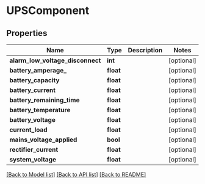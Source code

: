 # UPSComponent

## Properties
Name | Type | Description | Notes
------------ | ------------- | ------------- | -------------
**alarm_low_voltage_disconnect** | **int** |  | [optional] 
**battery_amperage_** | **float** |  | [optional] 
**battery_capacity** | **float** |  | [optional] 
**battery_current** | **float** |  | [optional] 
**battery_remaining_time** | **float** |  | [optional] 
**battery_temperature** | **float** |  | [optional] 
**battery_voltage** | **float** |  | [optional] 
**current_load** | **float** |  | [optional] 
**mains_voltage_applied** | **bool** |  | [optional] 
**rectifier_current** | **float** |  | [optional] 
**system_voltage** | **float** |  | [optional] 

[[Back to Model list]](../README.md#documentation-for-models) [[Back to API list]](../README.md#documentation-for-api-endpoints) [[Back to README]](../README.md)


